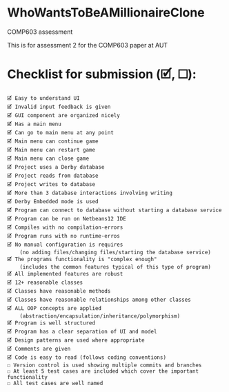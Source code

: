 # WhoWantsToBeAMillionaireClone
COMP603 assessment

This is for assessment 2 for the COMP603 paper at AUT

# Checklist for submission (🗹, ☐):
	🗹 Easy to understand UI
	🗹 Invalid input feedback is given
	🗹 GUI component are organized nicely
	🗹 Has a main menu
	🗹 Can go to main menu at any point
	🗹 Main menu can continue game
	🗹 Main menu can restart game
	🗹 Main menu can close game
	🗹 Project uses a Derby database
	🗹 Project reads from database
	🗹 Project writes to database
	🗹 More than 3 database interactions involving writing
	🗹 Derby Embedded mode is used
	🗹 Program can connect to database without starting a database service 
	🗹 Program can be run on Netbeans12 IDE
	🗹 Compiles with no compilation-errors
	🗹 Program runs with no runtime-erros
	🗹 No manual configuration is requires 
		(no adding files/changing files/starting the database service)
	🗹 The programs functionality is "complex enough"
		(includes the common features typical of this type of program)
	🗹 All implemented features are robust
	🗹 12+ reasonable classes
	🗹 Classes have reasonable methods
	🗹 Classes have reasonable relationships among other classes
	🗹 ALL OOP concepts are applied
		(abstraction/encapsulation/inheritance/polymorphism)
	🗹 Program is well structured
	🗹 Program has a clear separation of UI and model
	🗹 Design patterns are used where appropriate
	🗹 Comments are given
	🗹 Code is easy to read (follows coding conventions)
	☐ Version control is used showing multiple commits and branches
	☐ At least 5 test cases are included which cover the important functionality
	☐ All test cases are well named

